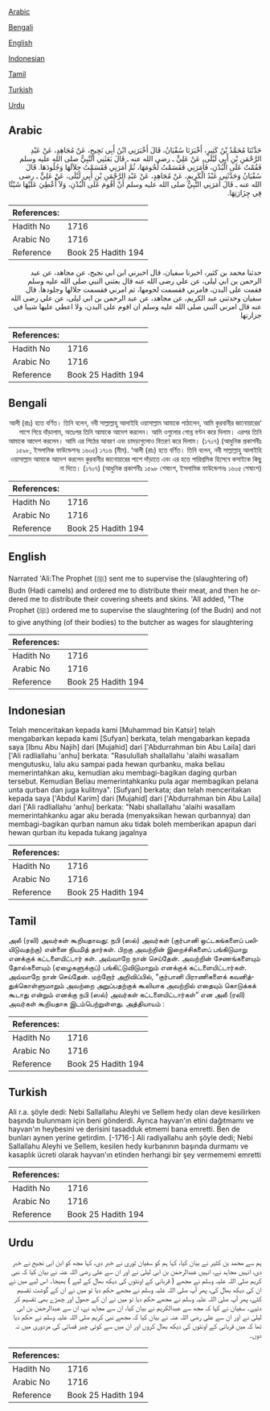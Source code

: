 [Arabic](#arabic)

[Bengali](#bengali)

[English](#english)

[Indonesian](#indonesian)

[Tamil](#tamil)

[Turkish](#turkish)

[Urdu](#urdu)

## Arabic


<div dir="rtl" lang="ar" style={{fontSize:'larger',backgroundColor:'#f8f9fa',padding:20}}>
حَدَّثَنَا مُحَمَّدُ بْنُ كَثِيرٍ، أَخْبَرَنَا سُفْيَانُ، قَالَ أَخْبَرَنِي ابْنُ أَبِي نَجِيحٍ، عَنْ مُجَاهِدٍ، عَنْ عَبْدِ الرَّحْمَنِ بْنِ أَبِي لَيْلَى، عَنْ عَلِيٍّ ـ رضى الله عنه ـ قَالَ بَعَثَنِي النَّبِيُّ صلى الله عليه وسلم فَقُمْتُ عَلَى الْبُدْنِ، فَأَمَرَنِي فَقَسَمْتُ لُحُومَهَا، ثُمَّ أَمَرَنِي فَقَسَمْتُ جِلاَلَهَا وَجُلُودَهَا‏.‏ قَالَ سُفْيَانُ وَحَدَّثَنِي عَبْدُ الْكَرِيمِ، عَنْ مُجَاهِدٍ، عَنْ عَبْدِ الرَّحْمَنِ بْنِ أَبِي لَيْلَى، عَنْ عَلِيٍّ ـ رضى الله عنه ـ قَالَ أَمَرَنِي النَّبِيُّ صلى الله عليه وسلم أَنْ أَقُومَ عَلَى الْبُدْنِ، وَلاَ أُعْطِيَ عَلَيْهَا شَيْئًا فِي جِزَارَتِهَا‏.‏
</div>
<div style={{backgroundColor:'#f8f9fa',padding:20, marginBottom: 10}}><table> <thead> <tr> <th>References:</th> <th></th> </tr> </thead> <tbody><tr><td>Hadith No</td><td>1716</td></tr><tr><td>Arabic No</td><td>1716</td></tr><tr><td>Reference</td><td>Book 25 Hadith 194</td></tr></tbody></table></div>


<div dir="rtl" lang="ar" style={{fontSize:'larger',backgroundColor:'#f8f9fa',padding:20}}>
حدثنا محمد بن كثير، اخبرنا سفيان، قال اخبرني ابن ابي نجيح، عن مجاهد، عن عبد الرحمن بن ابي ليلى، عن علي رضى الله عنه قال بعثني النبي صلى الله عليه وسلم فقمت على البدن، فامرني فقسمت لحومها، ثم امرني فقسمت جلالها وجلودها. قال سفيان وحدثني عبد الكريم، عن مجاهد، عن عبد الرحمن بن ابي ليلى، عن علي رضى الله عنه قال امرني النبي صلى الله عليه وسلم ان اقوم على البدن، ولا اعطي عليها شييا في جزارتها
</div>
<div style={{backgroundColor:'#f8f9fa',padding:20, marginBottom: 10}}><table> <thead> <tr> <th>References:</th> <th></th> </tr> </thead> <tbody><tr><td>Hadith No</td><td>1716</td></tr><tr><td>Arabic No</td><td>1716</td></tr><tr><td>Reference</td><td>Book 25 Hadith 194</td></tr></tbody></table></div>

## Bengali


<div dir="rtl" lang="bn" style={{fontSize:'larger',backgroundColor:'#f8f9fa',padding:20}}>
‘আলী (রাঃ) হতে বর্ণিত। তিনি বলেন, নবী সাল্লাল্লাহু আলাইহি ওয়াসাল্লাম আমাকে পাঠালেন, আমি কুরবানীর জানোয়ারের পাশে গিয়ে দাঁড়ালাম, অতঃপর তিনি আমাকে আদেশ করলেন। আমি ওগুলোর গোশ্ত বণ্টন করে দিলাম। এরপর তিনি আমাকে আদেশ করলেন। আমি এর পিঠের আবরণ এবং চামড়াগুলোও বিতরণ করে দিলাম। (১৭০৭) (আধুনিক প্রকাশনীঃ ১৫৯৮, ইসলামিক ফাউন্ডেশনঃ ১৬০৫) ১৭১৬ (মীম). ‘আলী (রাঃ) হতে বর্ণিত। তিনি বলেন, নবী সাল্লাল্লাহু আলাইহি ওয়াসাল্লাম আমাকে আদেশ করলেন কুরবানীর জানোয়ারের পাশে দাঁড়াতে এবং এর হতে পারিশ্রমিক হিসেবে কসাইকে কিছু না দিতে। (১৭০৭) (আধুনিক প্রকাশনীঃ ১৫৯৮ শেষাংশ, ইসলামিক ফাউন্ডেশনঃ ১৬০৫ শেষাংশ)
</div>
<div style={{backgroundColor:'#f8f9fa',padding:20, marginBottom: 10}}><table> <thead> <tr> <th>References:</th> <th></th> </tr> </thead> <tbody><tr><td>Hadith No</td><td>1716</td></tr><tr><td>Arabic No</td><td>1716</td></tr><tr><td>Reference</td><td>Book 25 Hadith 194</td></tr></tbody></table></div>

## English


<div dir="ltr" lang="en" style={{fontSize:'larger',backgroundColor:'#f8f9fa',padding:20}}>
Narrated 'Ali:The Prophet (ﷺ) sent me to supervise the (slaughtering of) Budn (Hadi camels) and ordered me to distribute their meat, and then he ordered me to distribute their covering sheets and skins. 'All added, "The Prophet (ﷺ) ordered me to supervise the slaughtering (of the Budn) and not to give anything (of their bodies) to the butcher as wages for slaughtering
</div>
<div style={{backgroundColor:'#f8f9fa',padding:20, marginBottom: 10}}><table> <thead> <tr> <th>References:</th> <th></th> </tr> </thead> <tbody><tr><td>Hadith No</td><td>1716</td></tr><tr><td>Arabic No</td><td>1716</td></tr><tr><td>Reference</td><td>Book 25 Hadith 194</td></tr></tbody></table></div>

## Indonesian


<div dir="ltr" lang="id" style={{fontSize:'larger',backgroundColor:'#f8f9fa',padding:20}}>
Telah menceritakan kepada kami [Muhammad bin Katsir] telah mengabarkan kepada kami [Sufyan] berkata, telah mengabarkan kepada saya [Ibnu Abu Najih] dari [Mujahid] dari ['Abdurrahman bin Abu Laila] dari ['Ali radliallahu 'anhu] berkata: "Rasulullah shallallahu 'alaihi wasallam mengutusku, lalu aku sampai pada hewan qurbanku, maka beliau memerintahkan aku, kemudian aku membagi-bagikan daging qurban tersebut. Kemudian Beliau memerintahkanku pula agar membagikan pelana unta qurban dan juga kulitnya". [Sufyan] berkata; dan telah menceritakan kepada saya ['Abdul Karim] dari [Mujahid] dari ['Abdurrahman bin Abu Laila] dari ['Ali radliallahu 'anhu] berkata: "Nabi shallallahu 'alaihi wasallam memerintahkanku agar aku berada (menyaksikan hewan qurbannya) dan membagi-bagikan qurban namun aku tidak boleh memberikan apapun dari hewan qurban itu kepada tukang jagalnya
</div>
<div style={{backgroundColor:'#f8f9fa',padding:20, marginBottom: 10}}><table> <thead> <tr> <th>References:</th> <th></th> </tr> </thead> <tbody><tr><td>Hadith No</td><td>1716</td></tr><tr><td>Arabic No</td><td>1716</td></tr><tr><td>Reference</td><td>Book 25 Hadith 194</td></tr></tbody></table></div>

## Tamil


<div dir="ltr" lang="ta" style={{fontSize:'larger',backgroundColor:'#f8f9fa',padding:20}}>
அலீ (ரலி) அவர்கள் கூறியதாவது: நபி (ஸல்) அவர்கள் (குர்பானி ஒட்டகங்களைப் பலியிடுவதற்கு) என்னை நியமித் தார்கள். பிறகு அவற்றின் இறைச்சிகளைப் பங்கிடுமாறு எனக்குக் கட்டளையிட்டார் கள். அவ்வாறே நான் செய்தேன். அவற்றின் சேணங்களையும் தோல்களையும் (ஏழைகளுக்குப்) பங்கிட்டுவிடுமாறும் எனக்குக் கட்டளையிட்டார்கள். அவ்வாறே நான் செய்தேன். மற்றோர் அறிவிப்பில், “குர்பானி பிராணிகளைக் கவனித்துக்கொள்ளுமாறும் அவற்றை அறுப்பதற்குக் கூலியாக அவற்றில் எதையும் கொடுக்கக் கூடாது என்றும் எனக்கு நபி (ஸல்) அவர்கள் கட்டளையிட்டார்கள்” என அலீ (ரலி) அவர்கள் கூறியதாக இடம்பெற்றுள்ளது. அத்தியாயம் :
</div>
<div style={{backgroundColor:'#f8f9fa',padding:20, marginBottom: 10}}><table> <thead> <tr> <th>References:</th> <th></th> </tr> </thead> <tbody><tr><td>Hadith No</td><td>1716</td></tr><tr><td>Arabic No</td><td>1716</td></tr><tr><td>Reference</td><td>Book 25 Hadith 194</td></tr></tbody></table></div>

## Turkish


<div dir="ltr" lang="tr" style={{fontSize:'larger',backgroundColor:'#f8f9fa',padding:20}}>
Ali r.a. şöyle dedi: Nebi Sallallahu Aleyhi ve Sellem hedy olan deve kesilirken başında bulunmam için beni gönderdi. Ayrıca hayvan'ın etini dağıtmamı ve hayvan'ın heybesini ve derisini tasadduk etmemi bana emretti. Ben de bunları aynen yerine getirdim. [-1716-] Ali radiyallahu anh şöyle dedi; Nebi Sallallahu Aleyhi ve Sellem, kesilen hedy kurbanının başında durmamı ve kasaplık ücreti olarak hayvan'ın etinden herhangi bir şey vermememi emretti
</div>
<div style={{backgroundColor:'#f8f9fa',padding:20, marginBottom: 10}}><table> <thead> <tr> <th>References:</th> <th></th> </tr> </thead> <tbody><tr><td>Hadith No</td><td>1716</td></tr><tr><td>Arabic No</td><td>1716</td></tr><tr><td>Reference</td><td>Book 25 Hadith 194</td></tr></tbody></table></div>

## Urdu


<div dir="rtl" lang="ur" style={{fontSize:'larger',backgroundColor:'#f8f9fa',padding:20}}>
ہم سے محمد بن کثیر نے بیان کیا، کہا ہم کو سفیان ثوری نے خبر دی، کہا مجھ کو ابن ابی نجیح نے خبر دی، انہیں مجاہد نے، انہیں عبدالرحمٰن بن ابی لیلیٰ نے اور ان سے علی رضی اللہ عنہ نے بیان کیا کہ نبی کریم صلی اللہ علیہ وسلم نے مجھے ( قربانی کے اونٹوں کی دیکھ بھال کے لیے ) بھیجا۔ اس لیے میں نے ان کی دیکھ بھال کی، پھر آپ صلی اللہ علیہ وسلم نے مجھے حکم دیا تو میں نے ان کے گوشت تقسیم کئے، پھر آپ صلی اللہ علیہ وسلم نے مجھے حکم دیا تو میں نے ان کے جھول اور چمڑے بھی تقسیم کر دئیے۔ سفیان نے کہا کہ مجھ سے عبدالکریم نے بیان کیا، ان سے مجاہد نے، ان سے عبدالرحمٰن بن ابی لیلیٰ نے اور ان سے علی رضی اللہ عنہ نے بیان کیا کہ مجھے نبی کریم صلی اللہ علیہ وسلم نے حکم دیا تھا کہ میں قربانی کے اونٹوں کی دیکھ بھال کروں اور ان میں سے کوئی چیز قصائی کی مزدوری میں نہ دوں۔
</div>
<div style={{backgroundColor:'#f8f9fa',padding:20, marginBottom: 10}}><table> <thead> <tr> <th>References:</th> <th></th> </tr> </thead> <tbody><tr><td>Hadith No</td><td>1716</td></tr><tr><td>Arabic No</td><td>1716</td></tr><tr><td>Reference</td><td>Book 25 Hadith 194</td></tr></tbody></table></div>